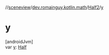 //[sceneview](../../../index.md)/[dev.romainguy.kotlin.math](../index.md)/[Half2](index.md)/[y](y.md)

# y

[androidJvm]\
var [y](y.md): [Half](../-half/index.md)
